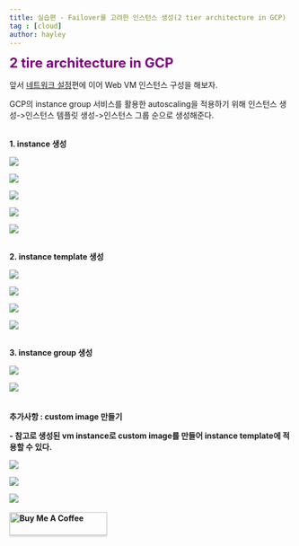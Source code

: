 ```yaml
---
title: 실습편 - Failover를 고려한 인스턴스 생성(2 tier architecture in GCP)
tag : [cloud]
author: hayley
---
```


<font size="5" color="purple"><b>2 tire architecture in GCP</b></font>
<p> 앞서 <a href="https://hayleyshim.github.io/blog/gcp1">네트워크 설정</a>편에 이어 Web VM 인스턴스 구성을 해보자.
<p> GCP의 instance group 서비스를 활용한 autoscaling을 적용하기 위해 인스턴스 생성->인스턴스 템플릿 생성->인스턴스 그룹 순으로 생성해준다.
<br>
<br>
<p><b>1. instance 생성
<p><img src="https://github.com/hayleyshim/hayleyshim.github.io/blob/master/assets/images/projects/instance1.PNG?raw=true">
<p><img src="https://github.com/hayleyshim/hayleyshim.github.io/blob/master/assets/images/projects/instance2.PNG?raw=true">
<p><img src="https://github.com/hayleyshim/hayleyshim.github.io/blob/master/assets/images/projects/instance3.PNG?raw=true"> 
<p><img src="https://github.com/hayleyshim/hayleyshim.github.io/blob/master/assets/images/projects/instance4.PNG?raw=true">  
<p><img src="https://github.com/hayleyshim/hayleyshim.github.io/blob/master/assets/images/projects/instance5.PNG?raw=true"> 
<br>
<br>
<p><b>2. instance template 생성  
<p><img src="https://github.com/hayleyshim/hayleyshim.github.io/blob/master/assets/images/projects/instance6.PNG?raw=true"> 
<p><img src="https://github.com/hayleyshim/hayleyshim.github.io/blob/master/assets/images/projects/instance7.PNG?raw=true"> 
<p><img src="https://github.com/hayleyshim/hayleyshim.github.io/blob/master/assets/images/projects/instance8.PNG?raw=true">  
<p><img src="https://github.com/hayleyshim/hayleyshim.github.io/blob/master/assets/images/projects/instance9.PNG?raw=true">    
<br>  
<br>
<p><b>3. instance group 생성    
<p><img src="https://github.com/hayleyshim/hayleyshim.github.io/blob/master/assets/images/projects/instance10.PNG?raw=true">  
<p><img src="https://github.com/hayleyshim/hayleyshim.github.io/blob/master/assets/images/projects/instance11.PNG?raw=true">    
<br>  
<br>  
<br>추가사항 : custom image 만들기
<p>- 참고로 생성된 vm instance로 custom image를 만들어 instance template에 적용할 수 있다.
<p><img src="https://github.com/hayleyshim/hayleyshim.github.io/blob/master/assets/images/projects/instance12.PNG?raw=true">  
<p><img src="https://github.com/hayleyshim/hayleyshim.github.io/blob/master/assets/images/projects/instance13.PNG?raw=true">  
<p><img src="https://github.com/hayleyshim/hayleyshim.github.io/blob/master/assets/images/projects/instance14.PNG?raw=true">       
<br> 
<br>
<a href="https://www.buymeacoffee.com/yhshim17" target="_blank"><img src="https://www.buymeacoffee.com/assets/img/custom_images/orange_img.png" alt="Buy Me A Coffee" style="height: 41px !important;width: 174px !important;box-shadow: 0px 3px 2px 0px rgba(190, 190, 190, 0.5) !important;-webkit-box-shadow: 0px 3px 2px 0px rgba(190, 190, 190, 0.5) !important;" ></a>

